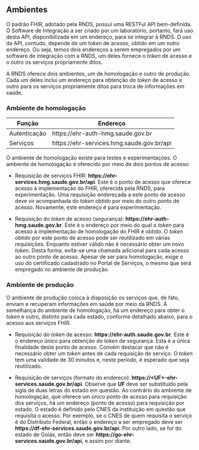 ## Ambientes

O padrão FHIR, adotado pela RNDS, possui uma RESTFul API bem-definida. 
O Software de Integração a ser criado por um laboratório, portanto, fará 
uso desta API, disponibilizada em um endereço, para se integrar à RNDS.
O uso da API, contudo, depende de um _token_ de acesso, obtido em um outro
endereço. Ou seja, temos dois endereços a serem empregados por um software
de integração com a RNDS, um deles fornece o _token_ de acesso e o outro
os serviços propriamente ditos. 

A RNDS oferece dois ambientes, um de homologação e outro de produção.
Cada um deles inclui um endereço para obtenção do _token_ de acesso e
outro para os serviços propriamente ditos para troca de informações em saúde.


### Ambiente de homologação

| Função       | Endereço                                                                         |
|--------------|----------------------------------------------------------------------------------|
| Autenticação | https<span>:</span>//ehr-auth-hmg.saude.gov.br                                   |
| Serviços     | https<span>:</span>//ehr-services.hmg.saude.gov.br/api |

O ambiente de homologação existe para testes e experimentações.
O ambiente de homologação é oferecido por meio de dois pontos de acesso:

- Requisição de serviços FHIR: **https<span>:</span>//ehr-services.hmg.saude.gov.br/api**. Este é o ponto de acesso que oferece acesso à
  implementação do FHIR, oferecida pela RNDS, para experimentação. Uma requisição endereçada a este ponto de acesso deve vir acompanhada do _token_ obtido por meio do outro ponto de acesso. Novamente,
  este endereço é para experimentação.

- Requisição do _token_ de acesso (segurança): **https<span>:</span>//ehr-auth-hmg.saude.gov.br**. Este é o endereço por meio do qual o _token_ para acesso à implementação de homologação do FHIR é obtido. O _token_ obtido por este ponto de acesso pode ser reutilizado em várias requisições. Enquanto estiver válido não é necessário obter um novo _token_. Desta forma, evita-se uma chamada adicional para cada acesso ao outro ponto de acesso. Apesar de ser para homologação, exige o uso do
  certificado cadastrado no Portal de Serviços, o mesmo que será
  empregado no ambiente de produção.

### Ambiente de produção

O ambiente de produção coloca à disposição os serviços que, de fato,
enviam e recuperam informações em saúde por meio da RNDS.
À semelhança do ambiente de homologação, há um endereço
para obter o _token_ e outro, distinto para cada estado, conforme detalhado abaixo, para o acesso aos serviços FHIR.

- Requisição do _token_ de acesso: **https<span>:</span>//ehr-auth.saude.gov.br**.
  Este é o endereço único para obtenção do _token_ de segurança. Esta é a única finalidade deste ponto de acesso. Convém destacar que não é necessário obter um _token_ antes de cada requisição
  de serviço. O _token_ tem uma validade de 30 minutos e, neste período,
  é esperado que seja reutilizado.

- Requisição de serviços (formato do endereco): **https://&lt;UF&gt;-ehr-services.saude.gov.br/api**. Observe que **UF** deve ser substituído pela sigla de duas letras do estado em questão. Ao contrário do ambiente de homologação, que oferece um único ponto de acesso para requisição dos serviços, há um
  endereço (ponto de acesso) para requisição por estado. O estado é definido
  pelo CNES da instituição em questão que requisita o acesso. Por exemplo,
  se o CNES de quem requisita o serviço é do Distributo Federal, então o
  endereço a ser empregado deve ser **https<span>:</span>//df-ehr-services.saude.gov.br/api**. Por outro lado, se for do estado de Goiás, então deve ser
  **https<span>:</span>//go-ehr-services.saude.gov.br/api**, e assim por diante.
